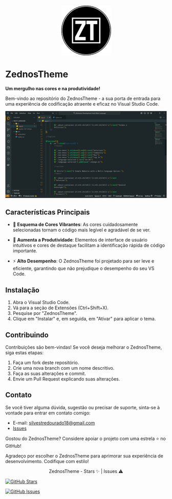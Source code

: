 <p align="center">
  <img src="https://github.com/SilesterGold9/ZednosTheme/blob/main/zed/assets/zt-high-resolution-logo-black-transparent.png" alt="ZednosTheme Logo" width="155px" height="155px">
</p>

# ZednosTheme

**Um mergulho nas cores e na produtividade!**

Bem-vindo ao repositório do ZednosTheme - a sua porta de entrada para uma experiência de codificação atraente e eficaz no Visual Studio Code.

<p align="center">
  <img src="https://github.com/SilesterGold9/ZednosTheme/blob/main/zed/assets/zedosthBG.png" alt="ZednosTheme Screenshot">
</p>

## Características Principais

- 🌈 **Esquema de Cores Vibrantes**: As cores cuidadosamente selecionadas tornam o código mais legível e agradável de se ver.

- 🚀 **Aumenta a Produtividade**: Elementos de interface de usuário intuitivos e cores de destaque facilitam a identificação rápida de código importante.

- ⚡ **Alto Desempenho**: O ZednosTheme foi projetado para ser leve e eficiente, garantindo que não prejudique o desempenho do seu VS Code.

## Instalação

1. Abra o Visual Studio Code.
2. Vá para a seção de Extensões (Ctrl+Shift+X).
3. Pesquise por "ZednosTheme".
4. Clique em "Instalar" e, em seguida, em "Ativar" para aplicar o tema.

## Contribuindo

Contribuições são bem-vindas! Se você deseja melhorar o ZednosTheme, siga estas etapas:

1. Faça um fork deste repositório.
2. Crie uma nova branch com um nome descritivo.
3. Faça as suas alterações e commit.
4. Envie um Pull Request explicando suas alterações.


## Contato

Se você tiver alguma dúvida, sugestão ou precisar de suporte, sinta-se à vontade para entrar em contato comigo:

- E-mail: <silvestredourado18@gmail.com>
- [Issues](https://github.com/SilesterGold9/ZednosTheme/issues)

Gostou do ZednosTheme? Considere apoiar o projeto com uma estrela ⭐ no GitHub!

Agradeço por escolher o ZednosTheme para aprimorar sua experiência de desenvolvimento. Codifique com estilo!

<p align="center">
ZednosTheme - Stars ✨ | Issues ⚠️
</p>

[![GitHub Stars](https://img.shields.io/github/stars/SilesterGold9/ZednosTheme.svg)](https://github.com/SilesterGold9/ZednosTheme/stargazers)

[![GitHub Issues](https://img.shields.io/github/issues/SilesterGold9/ZednosTheme.svg)](https://github.com/SilesterGold9/ZednosTheme/issues)
